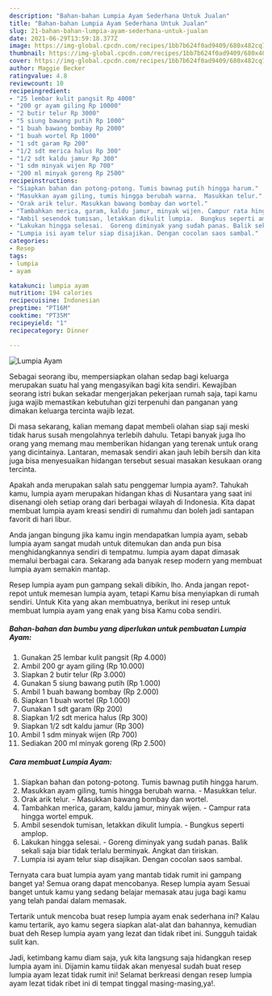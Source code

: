 ```yaml
---
description: "Bahan-bahan Lumpia Ayam Sederhana Untuk Jualan"
title: "Bahan-bahan Lumpia Ayam Sederhana Untuk Jualan"
slug: 21-bahan-bahan-lumpia-ayam-sederhana-untuk-jualan
date: 2021-06-29T13:59:18.377Z
image: https://img-global.cpcdn.com/recipes/1bb7b624f0ad9409/680x482cq70/lumpia-ayam-foto-resep-utama.jpg
thumbnail: https://img-global.cpcdn.com/recipes/1bb7b624f0ad9409/680x482cq70/lumpia-ayam-foto-resep-utama.jpg
cover: https://img-global.cpcdn.com/recipes/1bb7b624f0ad9409/680x482cq70/lumpia-ayam-foto-resep-utama.jpg
author: Maggie Becker
ratingvalue: 4.8
reviewcount: 10
recipeingredient:
- "25 lembar kulit pangsit Rp 4000"
- "200 gr ayam giling Rp 10000"
- "2 butir telur Rp 3000"
- "5 siung bawang putih Rp 1000"
- "1 buah bawang bombay Rp 2000"
- "1 buah wortel Rp 1000"
- "1 sdt garam Rp 200"
- "1/2 sdt merica halus Rp 300"
- "1/2 sdt kaldu jamur Rp 300"
- "1 sdm minyak wijen Rp 700"
- "200 ml minyak goreng Rp 2500"
recipeinstructions:
- "Siapkan bahan dan potong-potong. Tumis bawnag putih hingga harum."
- "Masukkan ayam giling, tumis hingga berubah warna.  Masukkan telur."
- "Orak arik telur. Masukkan bawang bombay dan wortel."
- "Tambahkan merica, garam, kaldu jamur, minyak wijen. Campur rata hingga wortel empuk."
- "Ambil sesendok tumisan, letakkan dikulit lumpia.  Bungkus seperti amplop."
- "Lakukan hingga selesai.  Goreng diminyak yang sudah panas. Balik sekali saja biar tidak terlalu berminyak. Angkat dan tiriskan."
- "Lumpia isi ayam telur siap disajikan. Dengan cocolan saos sambal."
categories:
- Resep
tags:
- lumpia
- ayam

katakunci: lumpia ayam 
nutrition: 194 calories
recipecuisine: Indonesian
preptime: "PT16M"
cooktime: "PT35M"
recipeyield: "1"
recipecategory: Dinner

---
```



![Lumpia Ayam](https://img-global.cpcdn.com/recipes/1bb7b624f0ad9409/680x482cq70/lumpia-ayam-foto-resep-utama.jpg)

Sebagai seorang ibu, mempersiapkan olahan sedap bagi keluarga merupakan suatu hal yang mengasyikan bagi kita sendiri. Kewajiban seorang istri bukan sekadar mengerjakan pekerjaan rumah saja, tapi kamu juga wajib memastikan kebutuhan gizi terpenuhi dan panganan yang dimakan keluarga tercinta wajib lezat.

Di masa  sekarang, kalian memang dapat membeli olahan siap saji meski tidak harus susah mengolahnya terlebih dahulu. Tetapi banyak juga lho orang yang memang mau memberikan hidangan yang terenak untuk orang yang dicintainya. Lantaran, memasak sendiri akan jauh lebih bersih dan kita juga bisa menyesuaikan hidangan tersebut sesuai masakan kesukaan orang tercinta. 



Apakah anda merupakan salah satu penggemar lumpia ayam?. Tahukah kamu, lumpia ayam merupakan hidangan khas di Nusantara yang saat ini disenangi oleh setiap orang dari berbagai wilayah di Indonesia. Kita dapat membuat lumpia ayam kreasi sendiri di rumahmu dan boleh jadi santapan favorit di hari libur.

Anda jangan bingung jika kamu ingin mendapatkan lumpia ayam, sebab lumpia ayam sangat mudah untuk ditemukan dan anda pun bisa menghidangkannya sendiri di tempatmu. lumpia ayam dapat dimasak memalui berbagai cara. Sekarang ada banyak resep modern yang membuat lumpia ayam semakin mantap.

Resep lumpia ayam pun gampang sekali dibikin, lho. Anda jangan repot-repot untuk memesan lumpia ayam, tetapi Kamu bisa menyiapkan di rumah sendiri. Untuk Kita yang akan membuatnya, berikut ini resep untuk membuat lumpia ayam yang enak yang bisa Kamu coba sendiri.

<!--inarticleads1-->

##### Bahan-bahan dan bumbu yang diperlukan untuk pembuatan Lumpia Ayam:

1. Gunakan 25 lembar kulit pangsit (Rp 4.000)
1. Ambil 200 gr ayam giling (Rp 10.000)
1. Siapkan 2 butir telur (Rp 3.000)
1. Gunakan 5 siung bawang putih (Rp 1.000)
1. Ambil 1 buah bawang bombay (Rp 2.000)
1. Siapkan 1 buah wortel (Rp 1.000)
1. Gunakan 1 sdt garam (Rp 200)
1. Siapkan 1/2 sdt merica halus (Rp 300)
1. Siapkan 1/2 sdt kaldu jamur (Rp 300)
1. Ambil 1 sdm minyak wijen (Rp 700)
1. Sediakan 200 ml minyak goreng (Rp 2.500)




<!--inarticleads2-->

##### Cara membuat Lumpia Ayam:

1. Siapkan bahan dan potong-potong. Tumis bawnag putih hingga harum.
1. Masukkan ayam giling, tumis hingga berubah warna.  - Masukkan telur.
1. Orak arik telur. - Masukkan bawang bombay dan wortel.
1. Tambahkan merica, garam, kaldu jamur, minyak wijen. - Campur rata hingga wortel empuk.
1. Ambil sesendok tumisan, letakkan dikulit lumpia. -  Bungkus seperti amplop.
1. Lakukan hingga selesai.  - Goreng diminyak yang sudah panas. Balik sekali saja biar tidak terlalu berminyak. Angkat dan tiriskan.
1. Lumpia isi ayam telur siap disajikan. Dengan cocolan saos sambal.




Ternyata cara buat lumpia ayam yang mantab tidak rumit ini gampang banget ya! Semua orang dapat mencobanya. Resep lumpia ayam Sesuai banget untuk kamu yang sedang belajar memasak atau juga bagi kamu yang telah pandai dalam memasak.

Tertarik untuk mencoba buat resep lumpia ayam enak sederhana ini? Kalau kamu tertarik, ayo kamu segera siapkan alat-alat dan bahannya, kemudian buat deh Resep lumpia ayam yang lezat dan tidak ribet ini. Sungguh taidak sulit kan. 

Jadi, ketimbang kamu diam saja, yuk kita langsung saja hidangkan resep lumpia ayam ini. Dijamin kamu tiidak akan menyesal sudah buat resep lumpia ayam lezat tidak rumit ini! Selamat berkreasi dengan resep lumpia ayam lezat tidak ribet ini di tempat tinggal masing-masing,ya!.

